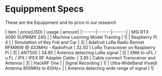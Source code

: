 # Equippment Specs
These are the Equippment and its price in our research

| item  | price(USD) | usage | amount|
|-------|-------|-------|
|    MSI RTX 4090 SUPRIMX 24G   |       |  Machine Learning Model Training     | 1|
|    Raspberry Pi 4   |       |    Simulattion of Key Fob and Car   | 3|
|     Adafruit LoRa Radio Bonnet RFM96W @ 433MHz - RadioFruit  |   32.50    |    LoRa Transceiver on Raspberry Pi   | 3|
|     ANT500  |    34.95   |   Antenna detecting LoRa  signal    | 3|
|    SMA to uFL / u.FL / IPX / IPEX RF Adapter Cable:   |   3.95    |   Cable connect Transceiver and Antenna    | 3|
|   HackRF One    |       |    Signal Recording    | 1|
|    Ultra-WideBand Vivaldi Antenna 800MHz to 6GHz+   |       |    Antenna detecting wide range of signal  | 1|
